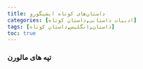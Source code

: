 ```yaml
---
title: داستان‌های کوتاه ایشیگورو
categories: [ادبیات داستانی,داستان کوتاه]
tags: [داستان,انگلیس,داستان کوتاه]
toc: true
---
```


### تپه های مالورن

